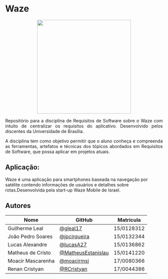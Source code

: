 # Waze

<p align="center">  
          <img width="300px"  src="https://github.com/Requisitos2-2019/Waze/blob/master/img/waze-logo.png?raw=true">   
</p>

<p align="justify">
Repositório para a disciplina de Requisitos de Software sobre o Waze com intuito de centralizar os requisitos do aplicativo. Desenvolvido pelos discentes da Universidade de Brasília.
</p>

<p align="justify">
A disciplina tem como objetivo permitir que o aluno conheça e compreenda as ferramentas, artefatos e técnicas dos tópicos abordados em Requisitos de Software, que possa aplicar em projetos atuais.

</p>

## Aplicação:


Waze é uma aplicação para smartphones baseada na navegação por satélite contendo informações de usuários e detalhes sobre rotas.Desenvolvida pela start-up Waze Mobile de Israel.



## Autores

| Nome | GitHub | Matricula | 
|------|--------|-----------| 
|Guilherme Leal| [@gleal17](https://github.com/gleal17) | 15/0128312 |
|João Pedro Soares| [@jpcirqueira](https://github.com/jpcirqueira) |15/0132344|
|Lucas Alexandre|[@lucasA27](https://github.com/lucasA27) | 15/0136862|
|Matheus de Cristo|[@MatheusEstanislau](https://github.com/MatheusEstanislau) | 15/0141220|
|Moacir Mascarenha|[@moacirmsj](https://github.com/MoacirMSJ)|17/0080366 |
|Renan Cristyan |[@RCristyan](https://github.com/RCristyan)| 17/0044386 |
